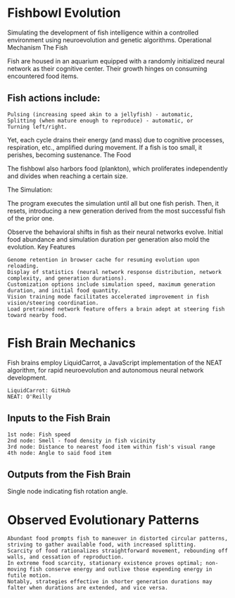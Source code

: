 # Fishbowl Evolution

Simulating the development of fish intelligence within a controlled environment using neuroevolution and genetic algorithms.
Operational Mechanism
The Fish

Fish are housed in an aquarium equipped with a randomly initialized neural network as their cognitive center. Their growth hinges on consuming encountered food items.

## Fish actions include:

    Pulsing (increasing speed akin to a jellyfish) - automatic,
    Splitting (when mature enough to reproduce) - automatic, or
    Turning left/right.

Yet, each cycle drains their energy (and mass) due to cognitive processes, respiration, etc., amplified during movement. If a fish is too small, it perishes, becoming sustenance.
The Food

The fishbowl also harbors food (plankton), which proliferates independently and divides when reaching a certain size.

The Simulation:

The program executes the simulation until all but one fish perish. Then, it resets, introducing a new generation derived from the most successful fish of the prior one.

Observe the behavioral shifts in fish as their neural networks evolve. Initial food abundance and simulation duration per generation also mold the evolution.
Key Features

    Genome retention in browser cache for resuming evolution upon reloading.
    Display of statistics (neural network response distribution, network complexity, and generation durations).
    Customization options include simulation speed, maximum generation duration, and initial food quantity.
    Vision training mode facilitates accelerated improvement in fish vision/steering coordination.
    Load pretrained network feature offers a brain adept at steering fish toward nearby food.

# Fish Brain Mechanics

Fish brains employ LiquidCarrot, a JavaScript implementation of the NEAT algorithm, for rapid neuroevolution and autonomous neural network development.

    LiquidCarrot: GitHub
    NEAT: O'Reilly

## Inputs to the Fish Brain

    1st node: Fish speed
    2nd node: Smell - food density in fish vicinity
    3rd node: Distance to nearest food item within fish's visual range
    4th node: Angle to said food item

## Outputs from the Fish Brain

Single node indicating fish rotation angle.

# Observed Evolutionary Patterns

    Abundant food prompts fish to maneuver in distorted circular patterns, striving to gather available food, with increased splitting.
    Scarcity of food rationalizes straightforward movement, rebounding off walls, and cessation of reproduction.
    In extreme food scarcity, stationary existence proves optimal; non-moving fish conserve energy and outlive those expending energy in futile motion.
    Notably, strategies effective in shorter generation durations may falter when durations are extended, and vice versa.
